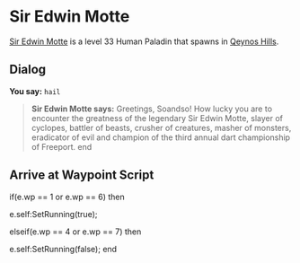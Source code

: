# Sir Edwin Motte



[Sir Edwin Motte](/npc/4077) is a level 33 Human Paladin that spawns in [Qeynos Hills](/zone/4).



## Dialog

**You say:** `hail`



>**Sir Edwin Motte says:** Greetings, Soandso! How lucky you are to encounter the greatness of the legendary Sir Edwin Motte, slayer of cyclopes, battler of beasts, crusher of creatures, masher of monsters, eradicator of evil and champion of the third annual dart championship of Freeport.
end



## Arrive at Waypoint Script

if(e.wp == 1 or e.wp == 6) then


e.self:SetRunning(true);

elseif(e.wp == 4 or e.wp == 7) then


e.self:SetRunning(false);
end
